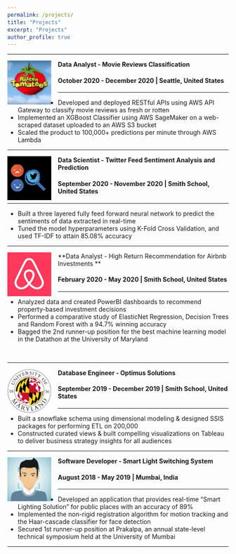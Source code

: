 ```yaml
---
permalink: /projects/
title: "Projects"
excerpt: "Projects"
author_profile: true
---
```


-----
<img align="left" height="100" width="100" src="../images/movie_reviews.png" style="padding-right:15px">

**Data Analyst - Movie Reviews Classification**
#### October 2020 - December 2020 | Seattle, United States

-----
*	Developed and deployed RESTful APIs using AWS API Gateway to classify movie reviews as fresh or rotten
*	Implemented an XGBoost Classifier using AWS SageMaker on a web-scraped dataset uploaded to an AWS S3 bucket
*	Scaled the product to 100,000+ predictions per minute through AWS Lambda <br>


-----
<img align="left" height="100" width="100" src="../images/sentiment_analysis.png" style="padding-right:15px">

**Data Scientist - Twitter Feed Sentiment Analysis and Prediction**
#### September 2020 - November 2020 | Smith School, United States 

-----
*	Built a three layered fully feed forward neural network to predict the sentiments of data extracted in real-time
*	Tuned the model hyperparameters using K-Fold Cross Validation, and used TF-IDF to attain 85.08% accuracy


-----
<img align="left" height="100" width="100" src="../images/airbnb.png" style="padding-right:15px">

**Data Analyst - High Return Recommendation for Airbnb Investments **
#### February 2020 - May 2020 | Smith School, United States

-----
*	Analyzed data and created PowerBI dashboards to recommend property-based investment decisions 
*	Performed a comparative study of ElasticNet Regression, Decision Trees and Random Forest with a 94.7% winning accuracy
*	Bagged the 2nd runner-up position for the best machine learning model in the Datathon at the University of Maryland

<br>

-----
<img align="left" height="100" width="100" src="../images/umd.png" style="padding-right:15px">

**Database Engineer - Optimus Solutions**
#### September 2019 - December 2019 | Smith School, United States

-----
*	Built a snowflake schema using dimensional modeling & designed SSIS packages for performing ETL on 200,000 
*	Constructed curated views & built compelling visualizations on Tableau to deliver business strategy insights for all audiences <br>


-----
<img align="left" height="100" width="100" src="../images/smart_light.png" style="padding-right:15px">

**Software Developer - Smart Light Switching System**
#### August 2018 - May 2019 | Mumbai, India

-----
*	Developed an application that provides real-time “Smart Lighting Solution” for public places with an accuracy of 89%
*	Implemented the non-rigid registration algorithm for motion tracking and the Haar-cascade classifier for face detection 
* Secured 1st runner-up position at Prakalpa, an annual state-level technical symposium held at the University of Mumbai <br>


-----

 
